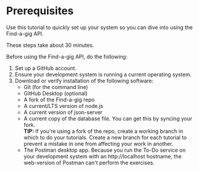 # Prerequisites
Use this tutorial to quickly set up your system so you can dive into using the Find-a-gig API.

These steps take about 30 minutes.

Before using the Find-a-gig API, do the following:

1. Set up a GitHub account.
2. Ensure your development system is running a current operating system.
3. Download or verify installation of the following software:
    * Git (for the command line)
    * GitHub Desktop (optional)
    * A fork of the Find-a-gig repo
    * A current/LTS version of node.js
    * A current version of json-server
    * A current copy of the database file. You can get this by syncing your fork.  
     **TIP:** If you're using a fork of the repo, create a working branch in which to do your tutorials. Create a new branch for each tutorial to prevent a mistake in one from affecting your work in another.
    * The Postman desktop app. Because you run the To-Do service on your development system with an http://localhost hostname, the web-version of Postman can't perform the exercises.